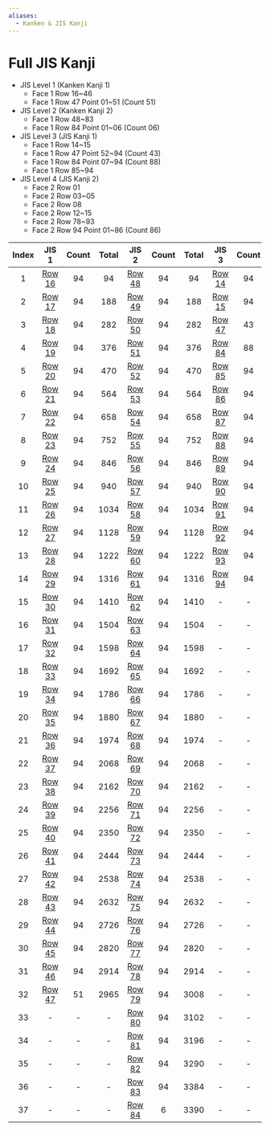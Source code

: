 ```yaml
---
aliases:
  - Kanken & JIS Kanji
---
```


# Full JIS Kanji

- JIS Level 1 (Kanken Kanji 1)
	- Face 1 Row 16~46
	- Face 1 Row 47 Point 01~51 (Count 51)
- JIS Level 2 (Kanken Kanji 2)
	- Face 1 Row 48~83
	- Face 1 Row 84 Point 01~06 (Count 06)
- JIS Level 3 (JIS Kanji 1)
	- Face 1 Row 14~15
	- Face 1 Row 47 Point 52~94 (Count 43)
	- Face 1 Row 84 Point 07~94 (Count 88)
	- Face 1 Row 85~94
- JIS Level 4 (JIS Kanji 2)
	- Face 2 Row 01
	- Face 2 Row 03~05
	- Face 2 Row 08
	- Face 2 Row 12~15
	- Face 2 Row 78~93
	- Face 2 Row 94 Point 01~86 (Count 86)
 
| Index |                     JIS 1                      | Count | Total |                     JIS 2                      | Count | Total |                    JIS 3                    | Count | Total |                    JIS 4                    | Count | Total |
| :---: | :--------------------------------------------: | :---: | :---: | :--------------------------------------------: | :---: | :---: | :-----------------------------------------: | :---: | :---: | :-----------------------------------------: | :---: | :---: |
|   1   | [Row 16](<../3_kanken/jis-1/row-16/README.md>) |  94   |  94   | [Row 48](<../3_kanken/jis-2/row-48/README.md>) |  94   |  94   | [Row 14](<../4_jis/jis-3/row-14/README.md>) |  94   |  94   | [Row 01](<../4_jis/jis-4/row-01/README.md>) |  94   |  94   |
|   2   | [Row 17](<../3_kanken/jis-1/row-17/README.md>) |  94   |  188  | [Row 49](<../3_kanken/jis-2/row-49/README.md>) |  94   |  188  | [Row 15](<../4_jis/jis-3/row-15/README.md>) |  94   |  188  | [Row 03](<../4_jis/jis-4/row-03/README.md>) |  94   |  188  |
|   3   | [Row 18](<../3_kanken/jis-1/row-18/README.md>) |  94   |  282  | [Row 50](<../3_kanken/jis-2/row-50/README.md>) |  94   |  282  | [Row 47](<../4_jis/jis-3/row-47/README.md>) |  43   |  231  | [Row 04](<../4_jis/jis-4/row-04/README.md>) |  94   |  282  |
|   4   | [Row 19](<../3_kanken/jis-1/row-19/README.md>) |  94   |  376  | [Row 51](<../3_kanken/jis-2/row-51/README.md>) |  94   |  376  | [Row 84](<../4_jis/jis-3/row-84/README.md>) |  88   |  319  | [Row 05](<../4_jis/jis-4/row-05/README.md>) |  94   |  376  |
|   5   | [Row 20](<../3_kanken/jis-1/row-20/README.md>) |  94   |  470  | [Row 52](<../3_kanken/jis-2/row-52/README.md>) |  94   |  470  | [Row 85](<../4_jis/jis-3/row-85/README.md>) |  94   |  413  | [Row 08](<../4_jis/jis-4/row-08/README.md>) |  94   |  470  |
|   6   | [Row 21](<../3_kanken/jis-1/row-21/README.md>) |  94   |  564  | [Row 53](<../3_kanken/jis-2/row-53/README.md>) |  94   |  564  | [Row 86](<../4_jis/jis-3/row-86/README.md>) |  94   |  507  | [Row 12](<../4_jis/jis-4/row-12/README.md>) |  94   |  564  |
|   7   | [Row 22](<../3_kanken/jis-1/row-22/README.md>) |  94   |  658  | [Row 54](<../3_kanken/jis-2/row-54/README.md>) |  94   |  658  | [Row 87](<../4_jis/jis-3/row-87/README.md>) |  94   |  601  | [Row 13](<../4_jis/jis-4/row-13/README.md>) |  94   |  658  |
|   8   | [Row 23](<../3_kanken/jis-1/row-23/README.md>) |  94   |  752  | [Row 55](<../3_kanken/jis-2/row-55/README.md>) |  94   |  752  | [Row 88](<../4_jis/jis-3/row-88/README.md>) |  94   |  695  | [Row 14](<../4_jis/jis-4/row-14/README.md>) |  94   |  752  |
|   9   | [Row 24](<../3_kanken/jis-1/row-24/README.md>) |  94   |  846  | [Row 56](<../3_kanken/jis-2/row-56/README.md>) |  94   |  846  | [Row 89](<../4_jis/jis-3/row-89/README.md>) |  94   |  789  | [Row 15](<../4_jis/jis-4/row-15/README.md>) |  94   |  846  |
|  10   | [Row 25](<../3_kanken/jis-1/row-25/README.md>) |  94   |  940  | [Row 57](<../3_kanken/jis-2/row-57/README.md>) |  94   |  940  | [Row 90](<../4_jis/jis-3/row-90/README.md>) |  94   |  883  | [Row 78](<../4_jis/jis-4/row-78/README.md>) |  94   |  940  |
|  11   | [Row 26](<../3_kanken/jis-1/row-26/README.md>) |  94   | 1034  | [Row 58](<../3_kanken/jis-2/row-58/README.md>) |  94   | 1034  | [Row 91](<../4_jis/jis-3/row-91/README.md>) |  94   |  977  | [Row 79](<../4_jis/jis-4/row-79/README.md>) |  94   | 1034  |
|  12   | [Row 27](<../3_kanken/jis-1/row-27/README.md>) |  94   | 1128  | [Row 59](<../3_kanken/jis-2/row-59/README.md>) |  94   | 1128  | [Row 92](<../4_jis/jis-3/row-92/README.md>) |  94   | 1071  | [Row 80](<../4_jis/jis-4/row-80/README.md>) |  94   | 1128  |
|  13   | [Row 28](<../3_kanken/jis-1/row-28/README.md>) |  94   | 1222  | [Row 60](<../3_kanken/jis-2/row-60/README.md>) |  94   | 1222  | [Row 93](<../4_jis/jis-3/row-93/README.md>) |  94   | 1165  | [Row 81](<../4_jis/jis-4/row-81/README.md>) |  94   | 1222  |
|  14   | [Row 29](<../3_kanken/jis-1/row-29/README.md>) |  94   | 1316  | [Row 61](<../3_kanken/jis-2/row-61/README.md>) |  94   | 1316  | [Row 94](<../4_jis/jis-3/row-94/README.md>) |  94   | 1259  | [Row 82](<../4_jis/jis-4/row-82/README.md>) |  94   | 1316  |
|  15   | [Row 30](<../3_kanken/jis-1/row-30/README.md>) |  94   | 1410  | [Row 62](<../3_kanken/jis-2/row-62/README.md>) |  94   | 1410  |                      -                      |   -   |   -   | [Row 83](<../4_jis/jis-4/row-83/README.md>) |  94   | 1410  |
|  16   | [Row 31](<../3_kanken/jis-1/row-31/README.md>) |  94   | 1504  | [Row 63](<../3_kanken/jis-2/row-63/README.md>) |  94   | 1504  |                      -                      |   -   |   -   | [Row 84](<../4_jis/jis-4/row-84/README.md>) |  94   | 1504  |
|  17   | [Row 32](<../3_kanken/jis-1/row-32/README.md>) |  94   | 1598  | [Row 64](<../3_kanken/jis-2/row-64/README.md>) |  94   | 1598  |                      -                      |   -   |   -   | [Row 85](<../4_jis/jis-4/row-85/README.md>) |  94   | 1598  |
|  18   | [Row 33](<../3_kanken/jis-1/row-33/README.md>) |  94   | 1692  | [Row 65](<../3_kanken/jis-2/row-65/README.md>) |  94   | 1692  |                      -                      |   -   |   -   | [Row 86](<../4_jis/jis-4/row-86/README.md>) |  94   | 1692  |
|  19   | [Row 34](<../3_kanken/jis-1/row-34/README.md>) |  94   | 1786  | [Row 66](<../3_kanken/jis-2/row-66/README.md>) |  94   | 1786  |                      -                      |   -   |   -   | [Row 87](<../4_jis/jis-4/row-87/README.md>) |  94   | 1786  |
|  20   | [Row 35](<../3_kanken/jis-1/row-35/README.md>) |  94   | 1880  | [Row 67](<../3_kanken/jis-2/row-67/README.md>) |  94   | 1880  |                      -                      |   -   |   -   | [Row 88](<../4_jis/jis-4/row-88/README.md>) |  94   | 1880  |
|  21   | [Row 36](<../3_kanken/jis-1/row-36/README.md>) |  94   | 1974  | [Row 68](<../3_kanken/jis-2/row-68/README.md>) |  94   | 1974  |                      -                      |   -   |   -   | [Row 89](<../4_jis/jis-4/row-89/README.md>) |  94   | 1974  |
|  22   | [Row 37](<../3_kanken/jis-1/row-37/README.md>) |  94   | 2068  | [Row 69](<../3_kanken/jis-2/row-69/README.md>) |  94   | 2068  |                      -                      |   -   |   -   | [Row 90](<../4_jis/jis-4/row-90/README.md>) |  94   | 2068  |
|  23   | [Row 38](<../3_kanken/jis-1/row-38/README.md>) |  94   | 2162  | [Row 70](<../3_kanken/jis-2/row-70/README.md>) |  94   | 2162  |                      -                      |   -   |   -   | [Row 91](<../4_jis/jis-4/row-91/README.md>) |  94   | 2162  |
|  24   | [Row 39](<../3_kanken/jis-1/row-39/README.md>) |  94   | 2256  | [Row 71](<../3_kanken/jis-2/row-71/README.md>) |  94   | 2256  |                      -                      |   -   |   -   | [Row 92](<../4_jis/jis-4/row-92/README.md>) |  94   | 2256  |
|  25   | [Row 40](<../3_kanken/jis-1/row-40/README.md>) |  94   | 2350  | [Row 72](<../3_kanken/jis-2/row-72/README.md>) |  94   | 2350  |                      -                      |   -   |   -   | [Row 93](<../4_jis/jis-4/row-93/README.md>) |  94   | 2350  |
|  26   | [Row 41](<../3_kanken/jis-1/row-41/README.md>) |  94   | 2444  | [Row 73](<../3_kanken/jis-2/row-73/README.md>) |  94   | 2444  |                      -                      |   -   |   -   | [Row 94](<../4_jis/jis-4/row-94/README.md>) |  86   | 2436  |
|  27   | [Row 42](<../3_kanken/jis-1/row-42/README.md>) |  94   | 2538  | [Row 74](<../3_kanken/jis-2/row-74/README.md>) |  94   | 2538  |                      -                      |   -   |   -   |                      -                      |   -   |   -   |
|  28   | [Row 43](<../3_kanken/jis-1/row-43/README.md>) |  94   | 2632  | [Row 75](<../3_kanken/jis-2/row-75/README.md>) |  94   | 2632  |                      -                      |   -   |   -   |                      -                      |   -   |   -   |
|  29   | [Row 44](<../3_kanken/jis-1/row-44/README.md>) |  94   | 2726  | [Row 76](<../3_kanken/jis-2/row-76/README.md>) |  94   | 2726  |                      -                      |   -   |   -   |                      -                      |   -   |   -   |
|  30   | [Row 45](<../3_kanken/jis-1/row-45/README.md>) |  94   | 2820  | [Row 77](<../3_kanken/jis-2/row-77/README.md>) |  94   | 2820  |                      -                      |   -   |   -   |                      -                      |   -   |   -   |
|  31   | [Row 46](<../3_kanken/jis-1/row-46/README.md>) |  94   | 2914  | [Row 78](<../3_kanken/jis-2/row-78/README.md>) |  94   | 2914  |                      -                      |   -   |   -   |                      -                      |   -   |   -   |
|  32   | [Row 47](<../3_kanken/jis-1/row-47/README.md>) |  51   | 2965  | [Row 79](<../3_kanken/jis-2/row-79/README.md>) |  94   | 3008  |                      -                      |   -   |   -   |                      -                      |   -   |   -   |
|  33   |                       -                        |   -   |   -   | [Row 80](<../3_kanken/jis-2/row-80/README.md>) |  94   | 3102  |                      -                      |   -   |   -   |                      -                      |   -   |   -   |
|  34   |                       -                        |   -   |   -   | [Row 81](<../3_kanken/jis-2/row-81/README.md>) |  94   | 3196  |                      -                      |   -   |   -   |                      -                      |   -   |   -   |
|  35   |                       -                        |   -   |   -   | [Row 82](<../3_kanken/jis-2/row-82/README.md>) |  94   | 3290  |                      -                      |   -   |   -   |                      -                      |   -   |   -   |
|  36   |                       -                        |   -   |   -   | [Row 83](<../3_kanken/jis-2/row-83/README.md>) |  94   | 3384  |                      -                      |   -   |   -   |                      -                      |   -   |   -   |
|  37   |                       -                        |   -   |   -   | [Row 84](<../3_kanken/jis-2/row-84/README.md>) |   6   | 3390  |                      -                      |   -   |   -   |                      -                      |   -   |   -   |

